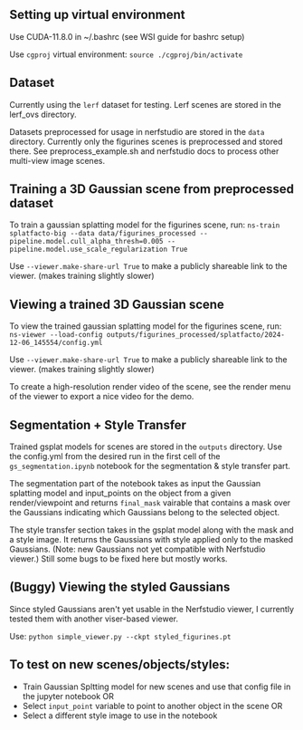 ## Setting up virtual environment

Use CUDA-11.8.0 in ~/.bashrc (see WSI guide for bashrc setup)

Use `cgproj` virtual environment:
``` source ./cgproj/bin/activate ```

## Dataset

Currently using the `lerf` dataset for testing. Lerf scenes are stored in the lerf_ovs directory.

Datasets preprocessed for usage in nerfstudio are stored in the `data` directory. Currently only the figurines scenes is preprocessed and stored there. See preprocess_example.sh and nerfstudio docs to process other multi-view image scenes.

## Training a 3D Gaussian scene from preprocessed dataset

To train a gaussian splatting model for the figurines scene, run:
```ns-train splatfacto-big --data data/figurines_processed --pipeline.model.cull_alpha_thresh=0.005 --pipeline.model.use_scale_regularization True```

Use `--viewer.make-share-url True` to make a publicly shareable link to the viewer. (makes training slightly slower)

## Viewing a trained 3D Gaussian scene

To view the trained gaussian splatting model for the figurines scene, run:
```ns-viewer --load-config outputs/figurines_processed/splatfacto/2024-12-06_145554/config.yml```

Use `--viewer.make-share-url True` to make a publicly shareable link to the viewer. (makes training slightly slower)

To create a high-resolution render video of the scene, see the render menu of the viewer to export a nice video for the demo.

## Segmentation + Style Transfer

Trained gsplat models for scenes are stored in the `outputs` directory. Use the config.yml from the desired run in the first cell of the `gs_segmentation.ipynb` notebook for the segmentation & style transfer part.

The segmentation part of the notebook takes as input the Gaussian splatting model and input_points on the object from a given render/viewpoint and returns `final_mask` vairable that contains a mask over the Gaussians indicating which Gaussians belong to the selected object.

The style transfer section takes in the gsplat model along with the mask and a style image. It returns the Gaussians with style applied only to the masked Gaussians. (Note: new Gaussians not yet compatible with Nerfstudio viewer.) Still some bugs to be fixed here but mostly works.

## (Buggy) Viewing the styled Gaussians

Since styled Gaussians aren't yet usable in the Nerfstudio viewer, I currently tested them with another viser-based viewer.

Use:
```python simple_viewer.py --ckpt styled_figurines.pt```

## To test on new scenes/objects/styles:

- Train Gaussian Spltting model for new scenes and use that config file in the jupyter notebook
OR
- Select `input_point` variable to point to another object in the scene
OR
- Select a different style image to use in the notebook


